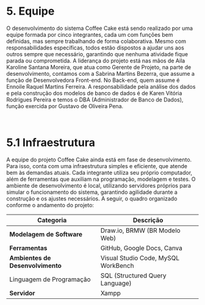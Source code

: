 # 5. Equipe
O desenvolvimento do sistema Coffee Cake está sendo realizado por uma equipe formada por cinco integrantes, cada um com funções bem definidas, mas sempre trabalhando de forma colaborativa. Mesmo com responsabilidades específicas, todos estão dispostos a ajudar uns aos outros sempre que necessário, garantindo que nenhuma atividade fique parada ou comprometida.
A liderança do projeto está nas mãos de Aila Karoline Santana Moreira, que atua como Gerente de Projeto, na parte de desenvolvimento, contamos com a Sabrina Martins Bezerra, que assume a função de Desenvolvedora Front-end. 
No Back-end, quem assume é Ennoile Raquel Martins Ferreira. A responsabilidade pela análise dos dados e pela construção dos modelos de banco de dados é de Karen Vitória Rodrigues Pereira e temos o DBA (Administrador de Banco de Dados), função exercida por Gustavo de Oliveira Pena. 

<br>

# 5.1 Infraestrutura
A equipe do projeto Coffee Cake ainda está em fase de desenvolvimento. Para isso, conta com uma infraestrutura simples e eficiente, que atende bem às demandas atuais. Cada integrante utiliza seu próprio computador, além de ferramentas que auxiliam na programação, modelagem e testes. O ambiente de desenvolvimento é local, utilizando servidores próprios para simular o funcionamento do sistema, garantindo agilidade durante a construção e os ajustes necessários. A seguir, o quadro organizado conforme o andamento do projeto:


| Categoria                     | Descrição                                   |
|-------------------------------|----------------------------------------------|
| **Modelagem de Software** | Draw.io, BRMW (BR Modelo Web)|
| **Ferramentas**   | GitHub, Google Docs, Canva|
| **Ambientes de Desenvolvimento** | Visual Studio Code, MySQL WorkBench|
|Linguagem de Programação|SQL (Structured Query Language)|
| **Servidor**                  | Xampp                                    |
